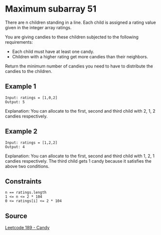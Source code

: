# Maximum subarray 51

There are n children standing in a line. Each child is assigned a rating value given in the integer array ratings.

You are giving candies to these children subjected to the following requirements:

- Each child must have at least one candy.
- Children with a higher rating get more candies than their neighbors.

Return the minimum number of candies you need to have to distribute the candies to the children.

## Example 1

```
Input: ratings = [1,0,2]
Output: 5
```
Explanation: You can allocate to the first, second and third child with 2, 1, 2 candies respectively.

## Example 2

```
Input: ratings = [1,2,2]
Output: 4
```
Explanation: You can allocate to the first, second and third child with 1, 2, 1 candies respectively.
The third child gets 1 candy because it satisfies the above two conditions.

## Constraints

```
n == ratings.length
1 <= n <= 2 * 104
0 <= ratings[i] <= 2 * 104
```

## Source

[Leetcode 189 - Candy](https://leetcode.com/problems/candy/description/?envType=study-plan-v2&envId=top-interview-150)